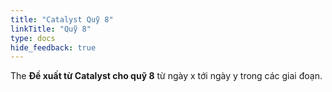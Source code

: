 ```yaml
---
title: "Catalyst Quỹ 8"
linkTitle: "Quỹ 8"
type: docs
hide_feedback: true
---
```


<!-- This index page is yet to be udated.  -->
The **Đề xuất từ Catalyst cho quỹ 8** từ ngày x tới ngày y trong các giai đoạn.
